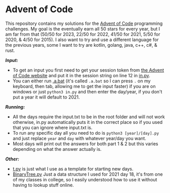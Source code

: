# Advent of Code

This repository contains my solutions for the [Advent of Code](https://adventofcode.com/) programming challenges.
My goal is the eventually earn all 50 stars for every year, but I am far from that (50/50 for 2023, 22/50 for 2022, 41/50 for 2021, 5/50 for 2020, & 4/50 for 2015).
I also want to try and use a different language for the previous years, some I want to try are kotlin, golang, java, c++, c#, & rust.

___Input:___

- To get an input you first need to get your session token from [the Advent of Code website](https://adventofcode.com/) and put it in the session string on line 12 in [in.py](in.py).
- You can either run [.a.bat](.a.bat) (it's called `.a.bat` so I can press `.` on my keyboard, then tab, allowing me to get the input faster) if you are on windows or just `python3 in.py` and then enter the day/year, if you don't put a year it will default to 2021.


___Running:___

- All the days require the input.txt to be in the root folder and will not work otherwise, in.py automatically puts it in the correct place so if you used that you can ignore where input.txt is.
- To run any specific day all you need to do is `python3 [year]/[day].py` and just replace `year` and `day` with whatever year/day you want.
- Most days will print out the answers for both part 1 & 2 but this varies depending on what the answer actually is.


___Other:___

- [t.py](t.py) is just what I use as a template for starting new days.
- [BinaryTree.py](2021/BinaryTree.py) Just a data structure I used for 2021 day 18, it's from one of my classes in college, so I easily understood how to use it without having to lookup stuff online.

